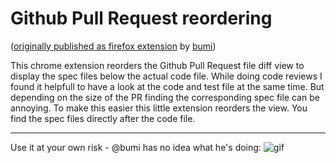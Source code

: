 Github Pull Request reordering
===============

([originally published as firefox extension](https://github.com/railslove/reorder-github-diff) by [bumi](https://github.com/bumi))

This chrome extension reorders the Github Pull Request file diff view to display the spec files below the actual code file.
While doing code reviews I found it helpfull to have a look at the code and test file at the same time. But depending on the size of the PR finding the corresponding spec file can be annoying.
To make this easier this little extension reorders the view. You find the spec files directly after the code file.

----
Use it at your own risk - @bumi has no idea what he's doing:
![gif](http://im.ezgif.com/tmp/gif_100x67_d59a40.gif)
